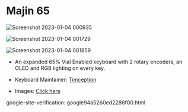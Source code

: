 # Majin 65

![Screenshot 2023-01-04 000935](https://user-images.githubusercontent.com/84595044/210424359-3254fcf8-b0d0-4a4a-89c1-1cdd57e91655.png)

![Screenshot 2023-01-04 001729](https://user-images.githubusercontent.com/84595044/210424398-42a06bd9-2edb-40d6-9c65-fe987c76beae.png)

![Screenshot 2023-01-04 001859](https://user-images.githubusercontent.com/84595044/210424437-ef8edf11-a882-42e7-b4a0-c8508094bcde.png)

* An expanded 65% Vial Enabled keyboard with 2 rotary encoders, an OLED and RGB lighting on every key.

* Keyboard Maintainer: [Timception](https://github.com/Timception)
* Images: [Click here](https://instagram.com/keykraft)

google-site-verification: google94a5260ed2286f00.html

